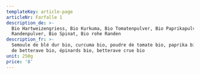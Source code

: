```yaml
---
templateKey: article-page
articleNr: Farfalle 1
description_de: >-
  Bio Hartweizengriess, Bio Kurkuma, Bio Tomatenpulver, Bio Paprikapulver, Bio
  Randenpulver, Bio Spinat, Bio rohe Randen
description_fr: >-
  Semoule de blé dur bio, curcuma bio, poudre de tomate bio, paprika bio, poudre
  de betterave bio, épinards bio, betterave crue bio
unit: 250g
price: '8'
---
```



